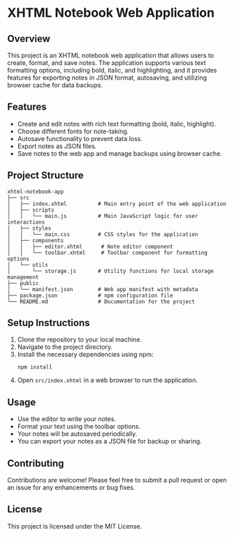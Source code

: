 # XHTML Notebook Web Application

## Overview
This project is an XHTML notebook web application that allows users to create, format, and save notes. The application supports various text formatting options, including bold, italic, and highlighting, and it provides features for exporting notes in JSON format, autosaving, and utilizing browser cache for data backups.

## Features
- Create and edit notes with rich text formatting (bold, italic, highlight).
- Choose different fonts for note-taking.
- Autosave functionality to prevent data loss.
- Export notes as JSON files.
- Save notes to the web app and manage backups using browser cache.

## Project Structure
```
xhtml-notebook-app
├── src
│   ├── index.xhtml          # Main entry point of the web application
│   ├── scripts
│   │   └── main.js          # Main JavaScript logic for user interactions
│   ├── styles
│   │   └── main.css         # CSS styles for the application
│   ├── components
│   │   ├── editor.xhtml      # Note editor component
│   │   └── toolbar.xhtml     # Toolbar component for formatting options
│   └── utils
│       └── storage.js       # Utility functions for local storage management
├── public
│   └── manifest.json        # Web app manifest with metadata
├── package.json             # npm configuration file
└── README.md                # Documentation for the project
```

## Setup Instructions
1. Clone the repository to your local machine.
2. Navigate to the project directory.
3. Install the necessary dependencies using npm:
   ```
   npm install
   ```
4. Open `src/index.xhtml` in a web browser to run the application.

## Usage
- Use the editor to write your notes.
- Format your text using the toolbar options.
- Your notes will be autosaved periodically.
- You can export your notes as a JSON file for backup or sharing.

## Contributing
Contributions are welcome! Please feel free to submit a pull request or open an issue for any enhancements or bug fixes.

## License
This project is licensed under the MIT License.